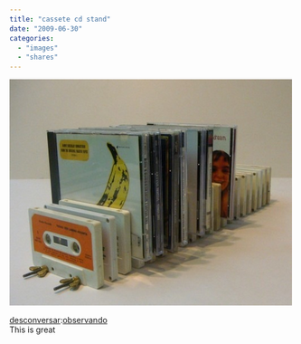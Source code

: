```yaml
---
title: "cassete cd stand"
date: "2009-06-30"
categories: 
  - "images"
  - "shares"
---
```


![](images/fEsAiair4pb58q6vMM68IuhPo1_500.jpg)

[desconversar](http://desconversar.tumblr.com/post/132541077/observando):[observando](http://observando.tumblr.com/)  
This is great
